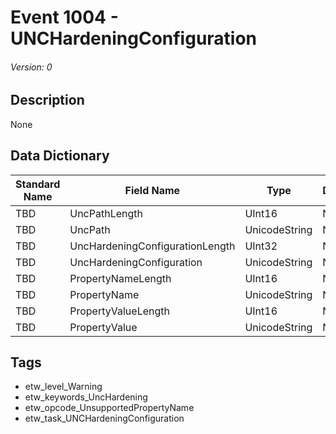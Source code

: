 # Event 1004 - UNCHardeningConfiguration
###### Version: 0

## Description
None

## Data Dictionary
|Standard Name|Field Name|Type|Description|Sample Value|
|---|---|---|---|---|
|TBD|UncPathLength|UInt16|None|`None`|
|TBD|UncPath|UnicodeString|None|`None`|
|TBD|UncHardeningConfigurationLength|UInt32|None|`None`|
|TBD|UncHardeningConfiguration|UnicodeString|None|`None`|
|TBD|PropertyNameLength|UInt16|None|`None`|
|TBD|PropertyName|UnicodeString|None|`None`|
|TBD|PropertyValueLength|UInt16|None|`None`|
|TBD|PropertyValue|UnicodeString|None|`None`|

## Tags
* etw_level_Warning
* etw_keywords_UncHardening
* etw_opcode_UnsupportedPropertyName
* etw_task_UNCHardeningConfiguration